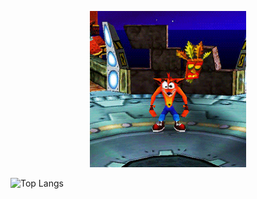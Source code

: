 <p align="center">
  <a href="https://github.com/dreyrd">
    <img src="./crash.gif" height="250" width="250" alt="Unform" />
  </a>
</p>


![Top Langs](https://github-readme-stats.vercel.app/api/top-langs/?username=dreyrd&layout=compact)
